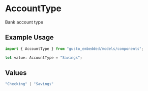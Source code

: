 # AccountType

Bank account type

## Example Usage

```typescript
import { AccountType } from "gusto_embedded/models/components";

let value: AccountType = "Savings";
```

## Values

```typescript
"Checking" | "Savings"
```